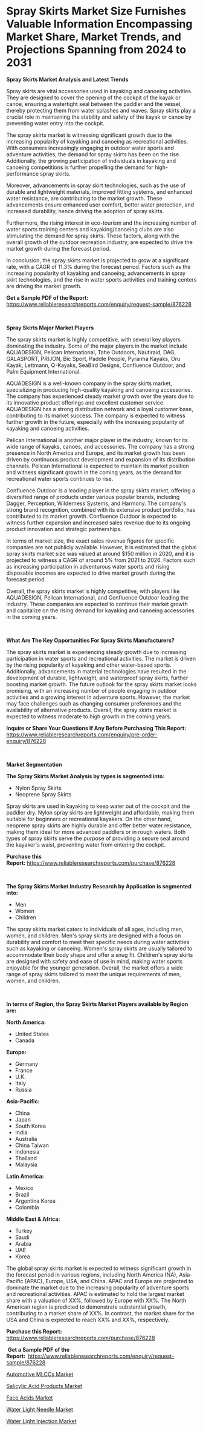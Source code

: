 <p><h1>Spray Skirts Market Size Furnishes Valuable Information Encompassing Market Share, Market Trends, and Projections Spanning from 2024 to 2031</h1></p><p><strong>Spray Skirts Market Analysis and Latest Trends</strong></p>
<p><p>Spray skirts are vital accessories used in kayaking and canoeing activities. They are designed to cover the opening of the cockpit of the kayak or canoe, ensuring a watertight seal between the paddler and the vessel, thereby protecting them from water splashes and waves. Spray skirts play a crucial role in maintaining the stability and safety of the kayak or canoe by preventing water entry into the cockpit.</p><p>The spray skirts market is witnessing significant growth due to the increasing popularity of kayaking and canoeing as recreational activities. With consumers increasingly engaging in outdoor water sports and adventure activities, the demand for spray skirts has been on the rise. Additionally, the growing participation of individuals in kayaking and canoeing competitions is further propelling the demand for high-performance spray skirts.</p><p>Moreover, advancements in spray skirt technologies, such as the use of durable and lightweight materials, improved fitting systems, and enhanced water resistance, are contributing to the market growth. These advancements ensure enhanced user comfort, better water protection, and increased durability, hence driving the adoption of spray skirts.</p><p>Furthermore, the rising interest in eco-tourism and the increasing number of water sports training centers and kayaking/canoeing clubs are also stimulating the demand for spray skirts. These factors, along with the overall growth of the outdoor recreation industry, are expected to drive the market growth during the forecast period.</p><p>In conclusion, the spray skirts market is projected to grow at a significant rate, with a CAGR of 11.3% during the forecast period. Factors such as the increasing popularity of kayaking and canoeing, advancements in spray skirt technologies, and the rise in water sports activities and training centers are driving the market growth.</p></p>
<p><strong>Get a Sample PDF of the Report:&nbsp;</strong> <a href="https://www.reliableresearchreports.com/enquiry/request-sample/876228">https://www.reliableresearchreports.com/enquiry/request-sample/876228</a></p>
<p>&nbsp;</p>
<p><strong>Spray Skirts Major Market Players</strong></p>
<p><p>The spray skirts market is highly competitive, with several key players dominating the industry. Some of the major players in the market include AQUADESIGN, Pelican International, Tahe Outdoors, Nautiraid, DAG, GALASPORT, PRIJON, Bic Sport, Paddle People, Pyranha Kayaks, Oru Kayak, Lettmann, Q-Kayaks, SeaBird Designs, Confluence Outdoor, and Palm Equipment International.</p><p>AQUADESIGN is a well-known company in the spray skirts market, specializing in producing high-quality kayaking and canoeing accessories. The company has experienced steady market growth over the years due to its innovative product offerings and excellent customer service. AQUADESIGN has a strong distribution network and a loyal customer base, contributing to its market success. The company is expected to witness further growth in the future, especially with the increasing popularity of kayaking and canoeing activities.</p><p>Pelican International is another major player in the industry, known for its wide range of kayaks, canoes, and accessories. The company has a strong presence in North America and Europe, and its market growth has been driven by continuous product development and expansion of its distribution channels. Pelican International is expected to maintain its market position and witness significant growth in the coming years, as the demand for recreational water sports continues to rise.</p><p>Confluence Outdoor is a leading player in the spray skirts market, offering a diversified range of products under various popular brands, including Dagger, Perception, Wilderness Systems, and Harmony. The company's strong brand recognition, combined with its extensive product portfolio, has contributed to its market growth. Confluence Outdoor is expected to witness further expansion and increased sales revenue due to its ongoing product innovation and strategic partnerships.</p><p>In terms of market size, the exact sales revenue figures for specific companies are not publicly available. However, it is estimated that the global spray skirts market size was valued at around $150 million in 2020, and it is projected to witness a CAGR of around 5% from 2021 to 2026. Factors such as increasing participation in adventurous water sports and rising disposable incomes are expected to drive market growth during the forecast period.</p><p>Overall, the spray skirts market is highly competitive, with players like AQUADESIGN, Pelican International, and Confluence Outdoor leading the industry. These companies are expected to continue their market growth and capitalize on the rising demand for kayaking and canoeing accessories in the coming years.</p></p>
<p>&nbsp;</p>
<p><strong>What Are The Key Opportunities For Spray Skirts Manufacturers?</strong></p>
<p><p>The spray skirts market is experiencing steady growth due to increasing participation in water sports and recreational activities. The market is driven by the rising popularity of kayaking and other water-based sports. Additionally, advancements in material technologies have resulted in the development of durable, lightweight, and waterproof spray skirts, further boosting market growth. The future outlook for the spray skirts market looks promising, with an increasing number of people engaging in outdoor activities and a growing interest in adventure sports. However, the market may face challenges such as changing consumer preferences and the availability of alternative products. Overall, the spray skirts market is expected to witness moderate to high growth in the coming years.</p></p>
<p><strong>Inquire or Share Your Questions If Any Before Purchasing This Report:</strong> <a href="https://www.reliableresearchreports.com/enquiry/pre-order-enquiry/876228">https://www.reliableresearchreports.com/enquiry/pre-order-enquiry/876228</a></p>
<p>&nbsp;</p>
<p><strong>Market Segmentation</strong></p>
<p><strong>The Spray Skirts Market Analysis by types is segmented into:</strong></p>
<p><ul><li>Nylon Spray Skirts</li><li>Neoprene Spray Skirts</li></ul></p>
<p><p>Spray skirts are used in kayaking to keep water out of the cockpit and the paddler dry. Nylon spray skirts are lightweight and affordable, making them suitable for beginners or recreational kayakers. On the other hand, neoprene spray skirts are highly durable and offer better water resistance, making them ideal for more advanced paddlers or in rough waters. Both types of spray skirts serve the purpose of providing a secure seal around the kayaker's waist, preventing water from entering the cockpit.</p></p>
<p><strong>Purchase this Report:&nbsp;</strong><a href="https://www.reliableresearchreports.com/purchase/876228">https://www.reliableresearchreports.com/purchase/876228</a></p>
<p>&nbsp;</p>
<p><strong>The Spray Skirts Market Industry Research by Application is segmented into:</strong></p>
<p><ul><li>Men</li><li>Women</li><li>Children</li></ul></p>
<p><p>The spray skirts market caters to individuals of all ages, including men, women, and children. Men's spray skirts are designed with a focus on durability and comfort to meet their specific needs during water activities such as kayaking or canoeing. Women's spray skirts are usually tailored to accommodate their body shape and offer a snug fit. Children's spray skirts are designed with safety and ease of use in mind, making water sports enjoyable for the younger generation. Overall, the market offers a wide range of spray skirts tailored to meet the unique requirements of men, women, and children.</p></p>
<p>&nbsp;</p>
<p><strong>In terms of Region, the Spray Skirts Market Players available by Region are:</strong></p>
<p>
    <p> <strong> North America: </strong>
        <ul>
            <li>United States</li>
            <li>Canada</li>
        </ul>
        </p> 
    <p> <strong> Europe: </strong>
        <ul>
            <li>Germany</li>
            <li>France</li>
            <li>U.K.</li>
            <li>Italy</li>
            <li>Russia</li>
        </ul>
        </p> 
    <p> <strong> Asia-Pacific: </strong>
        <ul>
            <li>China</li>
            <li>Japan</li>
            <li>South Korea</li>
            <li>India</li>
            <li>Australia</li>
            <li>China Taiwan</li>
            <li>Indonesia</li>
            <li>Thailand</li>
            <li>Malaysia</li>
        </ul>
        </p> 
    <p> <strong> Latin America: </strong>
        <ul>
            <li>Mexico</li>
            <li>Brazil</li>
            <li>Argentina Korea</li>
            <li>Colombia</li>
        </ul>
        </p> 
    <p> <strong> Middle East & Africa: </strong>
        <ul>
            <li>Turkey</li>
            <li>Saudi</li>
            <li>Arabia</li>
            <li>UAE</li>
            <li>Korea</li>
        </ul>
    </p>
    </p>
<p><p>The global spray skirts market is expected to witness significant growth in the forecast period in various regions, including North America (NA), Asia-Pacific (APAC), Europe, USA, and China. APAC and Europe are projected to dominate the market due to the increasing popularity of adventure sports and recreational activities. APAC is estimated to hold the largest market share with a valuation of XX%, followed by Europe with XX%. The North American region is predicted to demonstrate substantial growth, contributing to a market share of XX%. In contrast, the market share for the USA and China is expected to reach XX% and XX%, respectively.</p></p>
<p><strong>Purchase this Report: </strong><a href="https://www.reliableresearchreports.com/purchase/876228">https://www.reliableresearchreports.com/purchase/876228</a></p>
<p>&nbsp;<strong>Get a Sample PDF of the Report:&nbsp;&nbsp;</strong><a href="https://www.reliableresearchreports.com/enquiry/request-sample/876228">https://www.reliableresearchreports.com/enquiry/request-sample/876228</a></p>
<p><strong></strong></p>
<p><p><a href="https://medium.com/@nevawelch2021/automotive-mlccs-market-report-reveals-the-latest-trends-and-growth-opportunities-of-this-market-77df8741fddc">Automotive MLCCs Market</a></p><p><a href="https://medium.com/@mekhirenner/salicylic-acid-products-market-size-market-outlook-and-market-forecast-2024-to-2031-c03f5ca1295a">Salicylic Acid Products Market</a></p><p><a href="https://medium.com/@mekhirenner/face-acids-market-analysis-and-sze-forecasted-for-period-from-2024-to-2031-01b9ca78018f">Face Acids Market</a></p><p><a href="https://medium.com/p/3718b0442d32/edit">Water Light Needle Market</a></p><p><a href="https://medium.com/@kimberlypowell578/water-light-injection-market-the-key-to-successful-business-strategy-forecast-till-2031-ea5d5b91746f">Water Light Injection Market</a></p></p>